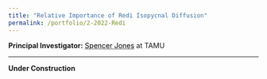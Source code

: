 ```yaml
---
title: "Relative Importance of Redi Isopycnal Diffusion"
permalink: /portfolio/2-2022-Redi
---
```


**Principal Investigator:** <a href="https://cspencerjones.github.io/" style="color: black; text-decoration: underline;text-decoration-style: dotted;">Spencer Jones</a> at TAMU



---

**Under Construction**
